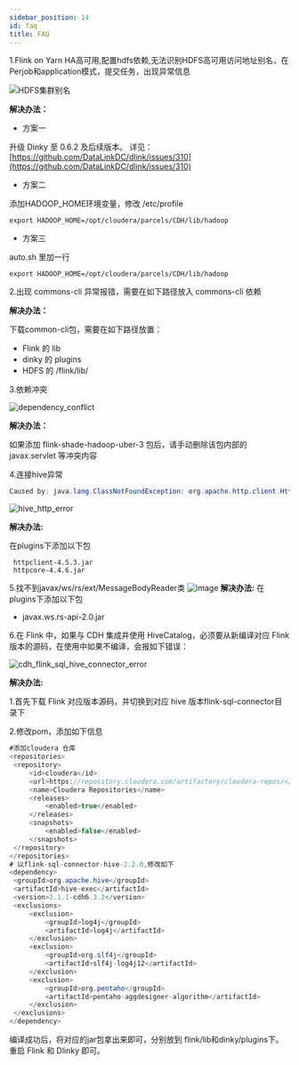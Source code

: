 ```yaml
---
sidebar_position: 14
id: faq
title: FAQ
---
```


1.Flink on Yarn HA高可用,配置hdfs依赖,无法识别HDFS高可用访问地址别名，在Perjob和application模式，提交任务，出现异常信息

![HDFS集群别名](http://www.aiwenmo.com/dinky/dev/docs/HDFS%E9%9B%86%E7%BE%A4%E5%88%AB%E5%90%8D.png)

**解决办法：**

- 方案一

升级 Dinky 至 0.6.2 及后续版本。
详见：[https://github.com/DataLinkDC/dlink/issues/310](https://github.com/DataLinkDC/dlink/issues/310)
- 方案二

添加HADOOP_HOME环境变量，修改 /etc/profile
``` shell
export HADOOP_HOME=/opt/cloudera/parcels/CDH/lib/hadoop
```

- 方案三

auto.sh 里加一行
``` shell
export HADOOP_HOME=/opt/cloudera/parcels/CDH/lib/hadoop
```

2.出现 commons-cli 异常报错，需要在如下路径放入 commons-cli 依赖

**解决办法：**

下载common-cli包，需要在如下路径放置：
- Flink 的 lib
- dinky 的 plugins
- HDFS 的 /flink/lib/

3.依赖冲突

![dependency_conflict](http://www.aiwenmo.com/dinky/docs/zh-CN/faq/dependency_conflict.png)

**解决办法：**

如果添加 flink-shade-hadoop-uber-3 包后，请手动删除该包内部的javax.servlet 等冲突内容

4.连接hive异常

``` java
Caused by: java.lang.ClassNotFoundException: org.apache.http.client.HttpClient
```

![hive_http_error](http://www.aiwenmo.com/dinky/docs/zh-CN/faq/hive_http_error.png)

**解决办法:** 

在plugins下添加以下包

```
 httpclient-4.5.3.jar
 httpcore-4.4.6.jar
```
5.找不到javax/ws/rs/ext/MessageBodyReader类
![image](https://user-images.githubusercontent.com/40588644/166678799-13450726-6b89-4a04-9911-0ad0b11cf4dd.png)
**解决办法:**
在plugins下添加以下包
- javax.ws.rs-api-2.0.jar


6.在 Flink 中，如果与 CDH 集成并使用 HiveCatalog，必须要从新编译对应 Flink 版本的源码，在使用中如果不编译，会报如下错误：

![cdh_flink_sql_hive_connector_error](http://www.aiwenmo.com/dinky/docs/zh-CN/faq/cdh_flink_sql_hive_connector_error.jpg)

**解决办法:** 

  1.首先下载 Flink 对应版本源码，并切换到对应 hive 版本flink-sql-connector目录下

  2.修改pom，添加如下信息

   ```java
#添加cloudera 仓库
<repositories>
    <repository>
        <id>cloudera</id>
        <url>https://repository.cloudera.com/artifactory/cloudera-repos/</url>
        <name>Cloudera Repositories</name>
        <releases>
            <enabled>true</enabled>
        </releases>
        <snapshots>
            <enabled>false</enabled>
        </snapshots>
    </repository>
</repositories>
# 以flink-sql-connector-hive-2.2.0,修改如下
<dependency>
	<groupId>org.apache.hive</groupId>
	<artifactId>hive-exec</artifactId>
	<version>2.1.1-cdh6.3.2</version>
	<exclusions>
		<exclusion>
			<groupId>log4j</groupId>
			<artifactId>log4j</artifactId>
		</exclusion>
		<exclusion>
			<groupId>org.slf4j</groupId>
			<artifactId>slf4j-log4j12</artifactId>
		</exclusion>
		<exclusion>
			<groupId>org.pentaho</groupId>
			<artifactId>pentaho-aggdesigner-algorithm</artifactId>
		</exclusion>
	</exclusions>
</dependency>
   ```

 编译成功后，将对应的jar包拿出来即可，分别放到 flink/lib和dinky/plugins下。重启 Flink 和 Dlinky 即可。

